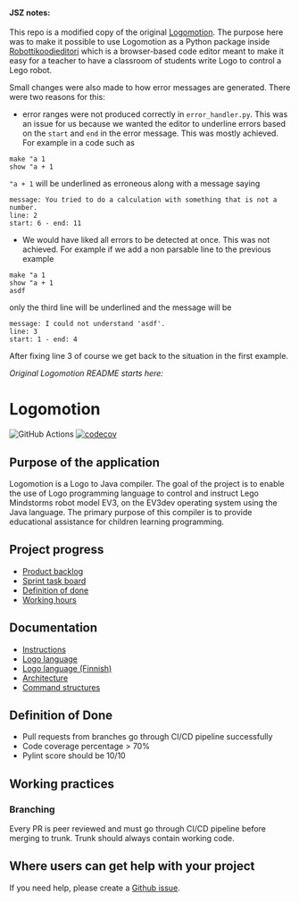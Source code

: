#### JSZ notes:
This repo is a modified copy of  the original [Logomotion](https://github.com/logo-to-lego/logomotion). The purpose here was to make it possible to use Logomotion as a Python package inside [Robottikoodieditori](https://github.com/robottikoodieditori/ohtuprojekti-robottikoodieditori) which is a browser-based code editor meant to make it easy for a teacher to have a classroom of students write Logo to control a Lego robot.

Small changes were also made to how error messages are generated. There were two reasons for this:

* error ranges were not produced correctly in `error_handler.py`. This was an issue for us because we wanted the editor to underline errors based on the `start` and `end` in the error message. This was mostly achieved. For example in a code such as
```
make "a 1
show "a + 1
```
`"a + 1` will be underlined as erroneous along with a message saying
```
message: You tried to do a calculation with something that is not a number.
line: 2
start: 6 - end: 11
```
* We would have liked all errors to be detected at once. This was not achieved. For example if we add a non parsable line to the previous example
```
make "a 1
show "a + 1
asdf
```
only the third line will be underlined and the message will be
```
message: I could not understand 'asdf'.
line: 3
start: 1 - end: 4
```
After fixing line 3 of course we get back to the situation in the first example.


*Original Logomotion README starts here:*
# Logomotion

![GitHub Actions](https://github.com/logo-to-lego/logomotion/actions/workflows/main.yml/badge.svg)
[![codecov](https://codecov.io/gh/logo-to-lego/logomotion/branch/main/graph/badge.svg?token=UTNJ6PS64G)](https://codecov.io/gh/logo-to-lego/logomotion)

## Purpose of the application
Logomotion is a Logo to Java compiler. The goal of the project is to enable the use of Logo programming language to control and instruct Lego Mindstorms robot model EV3, on the EV3dev operating system using the Java language. The primary purpose of this compiler is to provide educational assistance for children learning programming.

## Project progress
- [Product backlog](https://github.com/orgs/logo-to-lego/projects/1)
- [Sprint task board](https://github.com/orgs/logo-to-lego/projects/2)
- [Definition of done](#definition-of-done)
- [Working hours](https://docs.google.com/spreadsheets/d/12jyUsrNQjnxRyR_zxs0hcPKDV8_77uyjEEaTHGnhgDI)

## Documentation

- [Instructions](https://github.com/logo-to-lego/logomotion/blob/main/documentation/instructions.md)
- [Logo language](https://github.com/logo-to-lego/logomotion/blob/main/documentation/logo.md)
- [Logo language (Finnish)](https://github.com/logo-to-lego/logomotion/blob/main/documentation/logo_finnish.md)
- [Architecture](https://github.com/logo-to-lego/logomotion/blob/main/documentation/architecture.md)
- [Command structures](https://github.com/logo-to-lego/logomotion/blob/main/documentation/adding_command_structures.md)

## Definition of Done

* Pull requests from branches go through CI/CD pipeline successfully
* Code coverage percentage > 70%
* Pylint score should be 10/10


## Working practices

### Branching

Every PR is peer reviewed and must go through CI/CD pipeline before merging to trunk. Trunk should always contain working code.

## Where users can get help with your project
If you need help, please create a [Github issue](https://github.com/logo-to-lego/logomotion/issues/new/).
